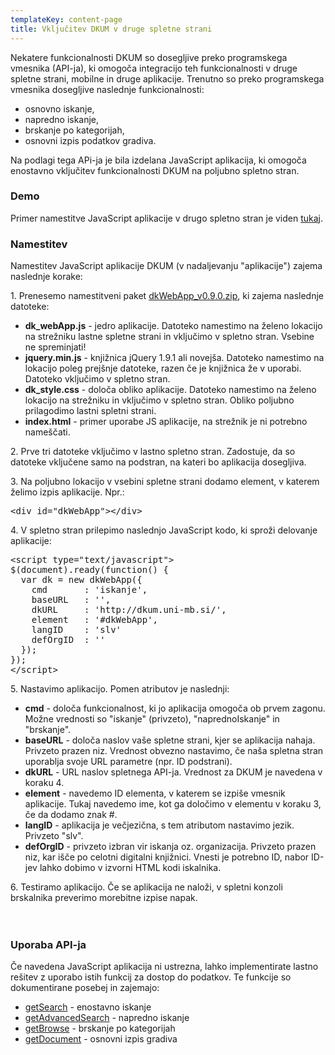 ```yaml
---
templateKey: content-page
title: Vključitev DKUM v druge spletne strani
---
```

Nekatere funkcionalnosti DKUM so dosegljive preko programskega vmesnika (API-ja), ki omogoča integracijo teh funkcionalnosti v druge spletne strani, mobilne in druge aplikacije. Trenutno so preko programskega vmesnika dosegljive naslednje funkcionalnosti:

*   osnovno iskanje,
*   napredno iskanje,
*   brskanje po kategorijah,
*   osnovni izpis podatkov gradiva.

Na podlagi tega APi-ja je bila izdelana JavaScript aplikacija, ki omogoča enostavno vključitev funkcionalnosti DKUM na poljubno spletno stran.

### Demo

Primer namestitve JavaScript aplikacije v drugo spletno stran je viden [tukaj](http://sraka.uni-mb.si/tecaj/podrocje.aspx?id=281).

### Namestitev

Namestitev JavaScript aplikacije DKUM (v nadaljevanju "aplikacije") zajema naslednje korake:

1\. Prenesemo namestitveni paket [dkWebApp_v0.9.0.zip](https://dk.um.si/info/images/dkWebApp/dkWebApp_v0.9.0.zip), ki zajema naslednje datoteke:

*   **dk_webApp.js** - jedro aplikacije. Datoteko namestimo na želeno lokacijo na strežniku lastne spletne strani in vključimo v spletno stran. Vsebine ne spreminjati!
*   **jquery.min.js** - knjižnica jQuery 1.9.1 ali novejša. Datoteko namestimo na lokacijo poleg prejšnje datoteke, razen če je knjižnica že v uporabi. Datoteko vključimo v spletno stran.
*   **dk_style.css** - določa obliko aplikacije. Datoteko namestimo na želeno lokacijo na strežniku in vključimo v spletno stran. Obliko poljubno prilagodimo lastni spletni strani.
*   **index.html** - primer uporabe JS aplikacije, na strežnik je ni potrebno nameščati.

2\. Prve tri datoteke vključimo v lastno spletno stran. Zadostuje, da so datoteke vključene samo na podstran, na kateri bo aplikacija dosegljiva.

3\. Na poljubno lokacijo v vsebini spletne strani dodamo element, v katerem želimo izpis aplikacije. Npr.:

<pre class="koda">&lt;div id="dkWebApp"&gt;&lt;/div&gt; </pre>

4\. V spletno stran prilepimo naslednjo JavaScript kodo, ki sproži delovanje aplikacije:

<pre class="koda">
&lt;script type="text/javascript"&gt;
$(document).ready(function() {
  var dk = new dkWebApp({
    cmd       : 'iskanje',
    baseURL   : '',
    dkURL     : 'http://dkum.uni-mb.si/',
    element   : '#dkWebApp',
    langID    : 'slv'
    defOrgID  : ''
  });
});
&lt;/script&gt; 
</pre>

5\. Nastavimo aplikacijo. Pomen atributov je naslednji:

*   **cmd** - določa funkcionalnost, ki jo aplikacija omogoča ob prvem zagonu. Možne vrednosti so "iskanje" (privzeto), "naprednoIskanje" in "brskanje".
*   **baseURL** - določa naslov vaše spletne strani, kjer se aplikacija nahaja. Privzeto prazen niz. Vrednost obvezno nastavimo, če naša spletna stran uporablja svoje URL parametre (npr. ID podstrani).
*   **dkURL** - URL naslov spletnega API-ja. Vrednost za DKUM je navedena v koraku 4.
*   **element** - navedemo ID elementa, v katerem se izpiše vmesnik aplikacije. Tukaj navedemo ime, kot ga določimo v elementu v koraku 3, če da dodamo znak #.
*   **langID** - aplikacija je večjezična, s tem atributom nastavimo jezik. Privzeto "slv".
*   **defOrgID** - privzeto izbran vir iskanja oz. organizacija. Privzeto prazen niz, kar išče po celotni digitalni knjižnici. Vnesti je potrebno ID, nabor ID-jev lahko dobimo v izvorni HTML kodi iskalnika.

6\. Testiramo aplikacijo. Če se aplikacija ne naloži, v spletni konzoli brskalnika preverimo morebitne izpise napak.
<br><br><br>

### Uporaba API-ja

Če navedena JavaScript aplikacija ni ustrezna, lahko implementirate lastno rešitev z uporabo istih funkcij za dostop do podatkov. Te funkcije so dokumentirane posebej in zajemajo:

*   [getSearch](https://dk.um.si/pomoc.php?id=webapi#getSearch) - enostavno iskanje
*   [getAdvancedSearch](https://dk.um.si/pomoc.php?id=webapi#getAdvancedSearch) - napredno iskanje
*   [getBrowse](https://dk.um.si/pomoc.php?id=webapi#getBrowse) - brskanje po kategorijah
*   [getDocument](https://dk.um.si/pomoc.php?id=webapi#getDocument) - osnovni izpis gradiva